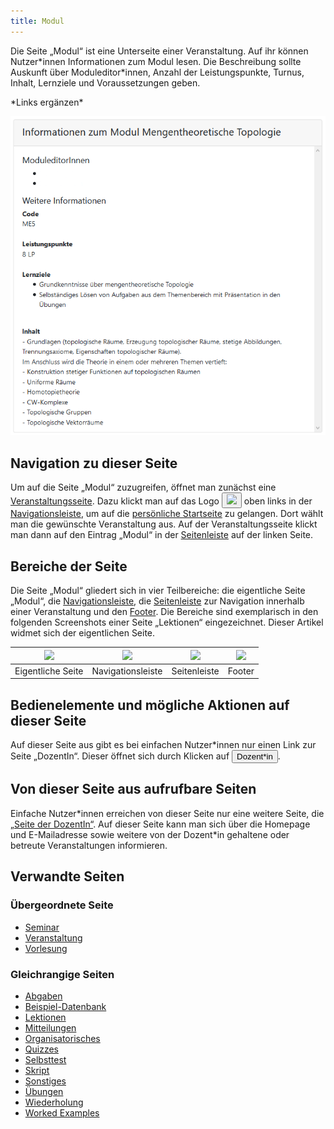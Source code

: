 ```yaml
---
title: Modul
---
```

Die Seite „Modul“ ist eine Unterseite einer Veranstaltung. Auf ihr können Nutzer\*innen Informationen zum Modul lesen. Die Beschreibung sollte Auskunft über Moduleditor\*innen, Anzahl der Leistungspunkte, Turnus, Inhalt, Lernziele und Voraussetzungen geben.

\*Links ergänzen\*

![](/img/Modul_anonym.png)

## Navigation zu dieser Seite
Um auf die Seite „Modul“ zuzugreifen, öffnet man zunächst eine [Veranstaltungsseite](event-series). Dazu klickt man auf das Logo <a href="/mampf/de/docs/event-series" target="_self"><button name="button"><img src="https://media.githubusercontent.com/media/MaMpf-HD/mampf/docs/docs/static/img/mampf-logo.png" height="15"/></button></a> oben links in der [Navigationsleiste](nav-bar), um auf die [persönliche Startseite](my-home-page) zu gelangen. Dort wählt man die gewünschte Veranstaltung aus. Auf der Veranstaltungsseite klickt man dann auf den Eintrag „Modul“ in der [Seitenleiste](sidebar) auf der linken Seite.

## Bereiche der Seite
Die Seite „Modul“ gliedert sich in vier Teilbereiche: die eigentliche Seite „Modul“, die [Navigationsleiste](nav-bar.md), die [Seitenleiste](sidebar.md) zur Navigation innerhalb einer Veranstaltung und den [Footer](footer.md). Die Bereiche sind exemplarisch in den folgenden Screenshots einer Seite „Lektionen“ eingezeichnet. Dieser Artikel widmet sich der eigentlichen Seite.

|<img src="https://media.githubusercontent.com/media/MaMpf-HD/mampf/docs/docs/static/img/Lektionen_eigentliche_Seite.png" height="150"/>|<img src="https://media.githubusercontent.com/media/MaMpf-HD/mampf/docs/docs/static/img/Lektionen_navbar.png" height="150"/>|<img src="https://media.githubusercontent.com/media/MaMpf-HD/mampf/docs/docs/static/img/Lektionen_sidebar.png" height="150"/>|<img src="https://media.githubusercontent.com/media/MaMpf-HD/mampf/docs/docs/static/img/Footer.png" height="180"/>|
|:---: | :---: |:---: | :---:|
|Eigentliche Seite|Navigationsleiste|Seitenleiste|Footer|

## Bedienelemente und mögliche Aktionen auf dieser Seite
Auf dieser Seite aus gibt es bei einfachen Nutzer\*innen nur einen Link zur Seite „DozentIn“. Dieser öffnet sich durch Klicken auf <a href="/mampf/de/docs/lecturer" target="_self"><button name="button">Dozent*in</button></a>.

## Von dieser Seite aus aufrufbare Seiten
Einfache Nutzer\*innen erreichen von dieser Seite nur eine weitere Seite, die [„Seite der DozentIn“](lecturer.md). Auf dieser Seite kann man sich über die Homepage und E-Mailadresse sowie weitere von der Dozent\*in gehaltene oder betreute Veranstaltungen informieren.

## Verwandte Seiten
### Übergeordnete Seite
* [Seminar](seminar)
* [Veranstaltung](event-series)
* [Vorlesung](lecture)

### Gleichrangige Seiten
* [Abgaben](submissions)
* [Beispiel-Datenbank](erdbeere)
* [Lektionen](lessons)
* [Mitteilungen](announcements)
* [Organisatorisches](general-information)
* [Quizzes](quizzes)
* [Selbsttest](self-assessment)
* [Skript](manuscript)
* [Sonstiges](miscellaneous)
* [Übungen](exercises)
* [Wiederholung](repetition)
* [Worked Examples](worked-examples)
